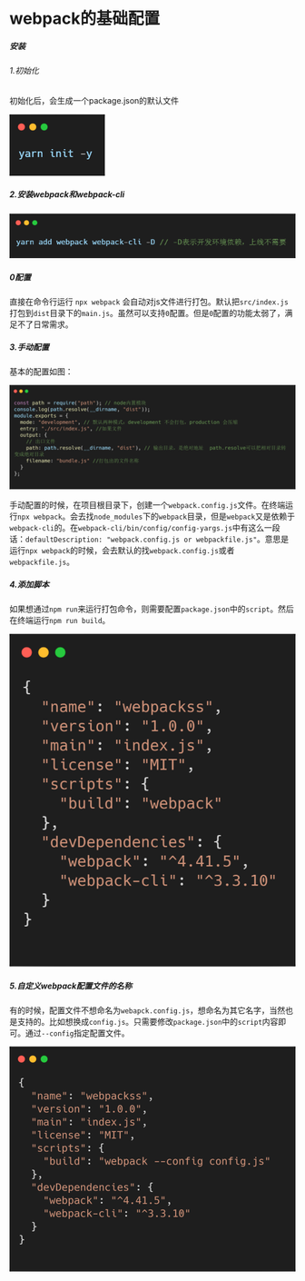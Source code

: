 # webpack的基础配置

##### 安装
###### 1.初始化
初始化后，会生成一个package.json的默认文件

![avatar](./images/01.png)

##### 2.安装webpack和webpack-cli
![avatar](./images/02.png)

##### 0配置
直接在命令行运行 `npx webpack`  会自动对js文件进行打包。默认把`src/index.js`打包到`dist`目录下的`main.js`。虽然可以支持`0`配置。但是`0`配置的功能太弱了，满足不了日常需求。


##### 3.手动配置
基本的配置如图：

![avatar](./images/03.png)

手动配置的时候，在项目根目录下，创建一个`webpack.config.js`文件。在终端运行`npx webpack`。会去找`node_modules`下的`webpack`目录，但是`webpack`又是依赖于`webpack-cli`的。在`webpack-cli/bin/config/config-yargs.js`中有这么一段话：`defaultDescription: "webpack.config.js or webpackfile.js"`。意思是运行`npx webpack`的时候，会去默认的找`webpack.config.js`或者`webpackfile.js`。

##### 4.添加脚本
如果想通过`npm run`来运行打包命令，则需要配置`package.json`中的`script`。然后在终端运行`npm run build`。

![avatar](./images/04.png)


##### 5.自定义webpack配置文件的名称
有的时候，配置文件不想命名为`webapck.config.js`，想命名为其它名字，当然也是支持的。比如想换成`config.js`。只需要修改`package.json`中的`script`内容即可。通过`--config`指定配置文件。

![avatar](./images/05.png)
